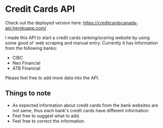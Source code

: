 # Credit Cards API

Check out the deployed version here: https://creditcardscanada-api.herokuapp.com/ 

I made this API to start a credit cards ranking/scoring website by using some good ol' web scraping and manual entry. Currently it has information from the following banks:

  - CIBC
  - Neo Financial
  - ATB Financial

Please feel free to add more data into the API.

## Things to note
  - As expected information about credit cards from the bank websites are not same, thus each bank's credit cards have different information.
  - Feel free to suggest what to add.
  - Feel free to correct the information.

